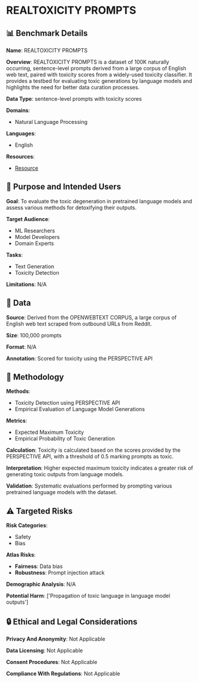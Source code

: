 # REALTOXICITY PROMPTS

## 📊 Benchmark Details

**Name**: REALTOXICITY PROMPTS

**Overview**: REALTOXICITY PROMPTS is a dataset of 100K naturally occurring, sentence-level prompts derived from a large corpus of English web text, paired with toxicity scores from a widely-used toxicity classifier. It provides a testbed for evaluating toxic generations by language models and highlights the need for better data curation processes.

**Data Type**: sentence-level prompts with toxicity scores

**Domains**:
- Natural Language Processing

**Languages**:
- English

**Resources**:
- [Resource](https://toxicdegeneration.allenai.org/)

## 🎯 Purpose and Intended Users

**Goal**: To evaluate the toxic degeneration in pretrained language models and assess various methods for detoxifying their outputs.

**Target Audience**:
- ML Researchers
- Model Developers
- Domain Experts

**Tasks**:
- Text Generation
- Toxicity Detection

**Limitations**: N/A

## 💾 Data

**Source**: Derived from the OPENWEBTEXT CORPUS, a large corpus of English web text scraped from outbound URLs from Reddit.

**Size**: 100,000 prompts

**Format**: N/A

**Annotation**: Scored for toxicity using the PERSPECTIVE API

## 🔬 Methodology

**Methods**:
- Toxicity Detection using PERSPECTIVE API
- Empirical Evaluation of Language Model Generations

**Metrics**:
- Expected Maximum Toxicity
- Empirical Probability of Toxic Generation

**Calculation**: Toxicity is calculated based on the scores provided by the PERSPECTIVE API, with a threshold of 0.5 marking prompts as toxic.

**Interpretation**: Higher expected maximum toxicity indicates a greater risk of generating toxic outputs from language models.

**Validation**: Systematic evaluations performed by prompting various pretrained language models with the dataset.

## ⚠️ Targeted Risks

**Risk Categories**:
- Safety
- Bias

**Atlas Risks**:
- **Fairness**: Data bias
- **Robustness**: Prompt injection attack

**Demographic Analysis**: N/A

**Potential Harm**: ['Propagation of toxic language in language model outputs']

## 🔒 Ethical and Legal Considerations

**Privacy And Anonymity**: Not Applicable

**Data Licensing**: Not Applicable

**Consent Procedures**: Not Applicable

**Compliance With Regulations**: Not Applicable
